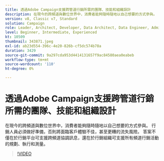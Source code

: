 ```yaml
---
title: 透過Adobe Campaign支援跨管道行銷所需的團隊、技能和組織設計
description: 在現今的跨頻道與數位世界中，消費者能夠隨時隨地以自己想要的方式參與。
version: v8, Classic v7, Standard
solution: Campaign
role: Leader, Architect, Developer, Data Architect, Data Engineer, Admin, User
level: Beginner, Intermediate, Experienced
kt: 10509
thumbnail: 343871.jpeg
exl-id: ab23d554-396c-4e20-826b-cf5dc574b78a
duration: 3429
source-git-commit: 9a297cda953d4414131657f9ac84580aea0eabeb
workflow-type: tm+mt
source-wordcount: '110'
ht-degree: 0%

---
```


# 透過Adobe Campaign支援跨管道行銷所需的團隊、技能和組織設計

在現今的跨頻道與數位世界中，消費者能夠隨時隨地以自己想要的方式參與。 行銷人員必須做好準備，否則將面臨客戶體驗不佳，甚至更糟的流失風險。 答案不僅在於行銷平台可支援跨頻道協調訊息，還在於行銷組織可支援所有頻道行銷活動的規劃、執行和測量。

>[!VIDEO](https://video.tv.adobe.com/v/343871/?quality=12&learn=on)
